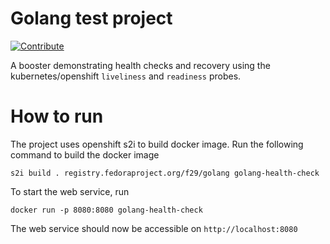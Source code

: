 # Golang test project

[![Contribute](https://www.eclipse.org/che/contribute.svg)](https://codeready-openshift-workspaces.apps.dev.itix.xyz/f?url=https://github.com/nmasse-itix/test-crw)


A booster demonstrating health checks and recovery using the kubernetes/openshift
`liveliness` and `readiness` probes.


# How to run
The project uses openshift s2i to build docker image. Run the following command
to build the docker image

```s2i build . registry.fedoraproject.org/f29/golang golang-health-check```

To start the web service, run

```docker run -p 8080:8080 golang-health-check```

The web service should now be accessible on `http://localhost:8080`
